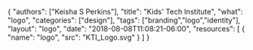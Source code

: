 {
	"authors": ["Keisha S Perkins"],
	"title": "Kids' Tech Institute",
	"what": "logo",
	"categories": ["design"],
	"tags": ["branding","logo","identity"],
	"layout": "logo",
	"date": "2018-08-08T11:08:21-06:00",
	"resources": [
	      {
	         "name": "logo",
	         "src": "KTI_Logo.svg"
	      }
	    ]
}

